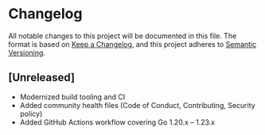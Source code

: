 # Changelog

All notable changes to this project will be documented in this file. The format is based on [Keep a Changelog](https://keepachangelog.com/en/1.0.0/), and this project adheres to [Semantic Versioning](https://semver.org/spec/v2.0.0.html).

## [Unreleased]

- Modernized build tooling and CI
- Added community health files (Code of Conduct, Contributing, Security policy)
- Added GitHub Actions workflow covering Go 1.20.x – 1.23.x
